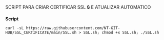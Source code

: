 
SCRIPT PARA CRIAR CERTIFICAR SSL 🔒 E ATUALIZAR AUTOMATICO

__Script__

```curl -sL https://raw.githubusercontent.com/NT-GIT-HUB/SSL_CERTIFICATE/main/SSL.sh > SSL.sh; chmod +x SSL.sh; ./SSL.sh```